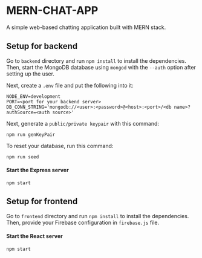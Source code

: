 # MERN-CHAT-APP
A simple web-based chatting application built with MERN stack.

## Setup for backend
Go to `backend` directory and run `npm install` to install the dependencies.
Then, start the MongoDB database using `mongod` with the `--auth` option after setting up the user.

Next, create a `.env` file and put the following into it:
```
NODE_ENV=development
PORT=<port for your backend server>
DB_CONN_STRING='mongodb://<user>:<password>@<host>:<port>/<db name>?authSource=<auth source>'
```

Next, generate a `public/private keypair` with this command:
```
npm run genKeyPair
```

To reset your database, run this command:
```
npm run seed
```

#### Start the Express server
```
npm start
```


## Setup for frontend
Go to `frontend` directory and run `npm install` to install the dependencies.
Then, provide your Firebase configuration in `firebase.js` file.

#### Start the React server
```
npm start
```